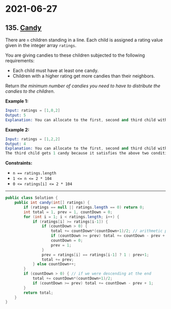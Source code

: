 # 2021-06-27

## 135. [Candy](https://leetcode.com/problems/candy/)

There are `n` children standing in a line. Each child is assigned a rating value given in the integer array `ratings`.

You are giving candies to these children subjected to the following requirements:

- Each child must have at least one candy.
- Children with a higher rating get more candies than their neighbors.

Return *the minimum number of candies you need to have to distribute the candies to the children*.

**Example 1:**

```s
Input: ratings = [1,0,2]
Output: 5
Explanation: You can allocate to the first, second and third child with 2, 1, 2 candies respectively.
```

**Example 2:**

```s
Input: ratings = [1,2,2]
Output: 4
Explanation: You can allocate to the first, second and third child with 1, 2, 1 candies respectively.
The third child gets 1 candy because it satisfies the above two conditions.
```

**Constraints:**

- `n == ratings.length`
- `1 <= n <= 2 * 104`
- `0 <= ratings[i] <= 2 * 104`

---

```java
public class Solution {
    public int candy(int[] ratings) {
        if (ratings == null || ratings.length == 0) return 0;
        int total = 1, prev = 1, countDown = 0;
        for (int i = 1; i < ratings.length; i++) {
            if (ratings[i] >= ratings[i-1]) {
                if (countDown > 0) {
                    total += countDown*(countDown+1)/2; // arithmetic progression
                    if (countDown >= prev) total += countDown - prev + 1;
                    countDown = 0;
                    prev = 1;
                }
                prev = ratings[i] == ratings[i-1] ? 1 : prev+1;
                total += prev;
            } else countDown++;
        }
        if (countDown > 0) { // if we were descending at the end
            total += countDown*(countDown+1)/2;
            if (countDown >= prev) total += countDown - prev + 1;
        }
        return total;
    }
}
```
